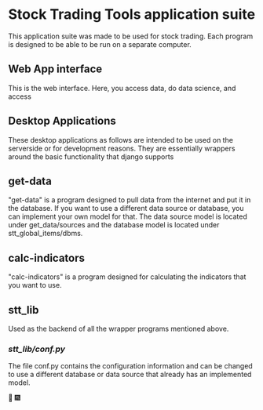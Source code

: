 # Stock Trading Tools application suite
This application suite was made to be used for stock trading. Each program is designed to be able to be run on a separate computer.

## Web App interface
This is the web interface. Here, you access data, do data science, and access

## Desktop Applications
These desktop applications as follows are intended to be used on the serverside or for development reasons. They are essentially wrappers around the basic functionality that django supports

## get-data
"get-data" is a program designed to pull data from the internet and put it in the database. If you want to use a different data source or database, you can implement your own model for that. The data source model is located under get_data/sources and the database model is located under stt_global_items/dbms.

## calc-indicators
"calc-indicators" is a program designed for calculating the indicators that you want to use.

## stt_lib
Used as the backend of all the wrapper programs mentioned above.

### *stt_lib/conf.py*
The file conf.py contains the configuration information and can be changed to use a different database or data source that already has an implemented model.

:tada: :fireworks:
